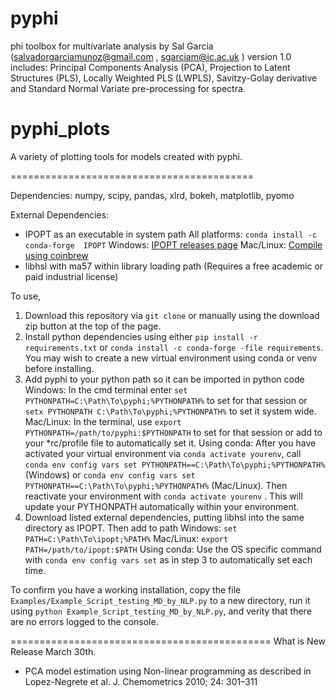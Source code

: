 # pyphi
phi toolbox for multivariate analysis by Sal Garcia (salvadorgarciamunoz@gmail.com , sgarciam@ic.ac.uk )
version 1.0 includes: Principal Components Analysis (PCA), Projection to Latent Structures (PLS), Locally Weighted PLS (LWPLS), Savitzy-Golay derivative and Standard Normal Variate pre-processing for spectra.

# pyphi_plots
A variety of plotting tools for models created with pyphi. 

==========================================

Dependencies:
numpy, scipy, pandas, xlrd, bokeh, matplotlib, pyomo

External Dependencies:
- IPOPT as an executable in system path
  All platforms: ```conda install -c conda-forge  IPOPT```
  Windows: [IPOPT releases page](https://github.com/coin-or/Ipopt/releases)
  Mac/Linux: [Compile using coinbrew](https://coin-or.github.io/Ipopt/INSTALL.html#COINBREW)
- libhsl with ma57 within library loading path (Requires a free academic or paid industrial license)

To use,
1) Download this repository via ```git clone``` or manually using the download zip button at the top of the page.
2) Install python dependencies using either ```pip install -r requirements.txt``` or ```conda install -c conda-forge -file requirements```. You may wish to create a new virtual environment using conda or venv before installing.
3) Add pyphi to your python path so it can be imported in python code
	Windows: In the cmd terminal enter ```set PYTHONPATH=C:\Path\To\pyphi;%PYTHONPATH%``` to  set for that session or ```setx PYTHONPATH C:\Path\To\pyphi;%PYTHONPATH%``` to set it system wide.
	Mac/Linux: In the terminal, use ```export PYTHONPATH=/path/to/pyphi:$PYTHONPATH``` to set for that session or add to your *rc/profile file to automatically set it.
	Using conda: After you have activated your virtual environment via ```conda activate yourenv```, call ```conda env config vars set PYTHONPATH==C:\Path\To\pyphi;%PYTHONPATH%``` (Windows) or ```conda env config vars set PYTHONPATH==C:\Path\To\pyphi;%PYTHONPATH%``` (Mac/Linux). Then reactivate your environment with ```conda activate yourenv``` . This will update your PYTHONPATH automatically within your environment.
4) Download listed external dependencies, putting libhsl into the same directory as IPOPT. Then add to path
	Windows: ```set PATH=C:\Path\To\ipopt;%PATH%```
	Mac/Linux: ```export PATH=/path/to/ipopt:$PATH```
	Using conda: Use the OS specific command with ```conda env config vars set``` as in step 3 to automatically set each time.

To confirm you have a working installation, copy the file ```Examples/Example_Script_testing_MD_by_NLP.py``` to a new directory, run it using ```python Example_Script_testing_MD_by_NLP.py```, and verity that there are no errors logged to the console.

=============================================
What is New Release March 30th.

* PCA model estimation using Non-linear programming as described in Lopez-Negrete et al. J. Chemometrics 2010; 24: 301–311
